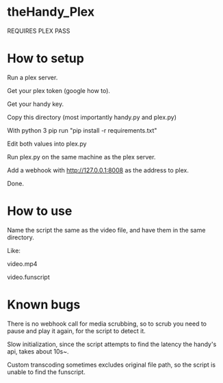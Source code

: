 # theHandy_Plex

REQUIRES PLEX PASS

# How to setup
Run a plex server.

Get your plex token (google how to).

Get your handy key.

Copy this directory (most importantly handy.py and plex.py)

With python 3 pip run "pip install -r requirements.txt"

Edit both values into plex.py

Run plex.py on the same machine as the plex server.

Add a webhook with http://127.0.0.1:8008 as the address to plex.

Done.

# How to use

Name the script the same as the video file, and have them in the same directory.

Like:

video.mp4

video.funscript


# Known bugs
There is no webhook call for media scrubbing, so to scrub you need to pause and play it again, for the script to detect it.

Slow initialization, since the script attempts to find the latency the handy's api, takes about 10s~.

Custom transcoding sometimes excludes original file path, so the script is unable to find the funscript.
